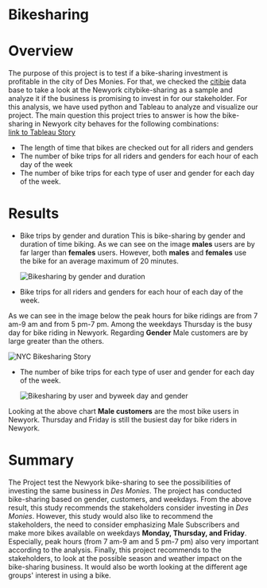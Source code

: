 # Bikesharing

# Overview
The purpose of this project is to test if a bike-sharing investment is profitable in the city of Des Monies. For that, we checked the [citibie](https://www.citibikenyc.com/system-data) data base to take a look at the Newyork citybike-sharing as a sample and analyze it if the business is promising to invest in for our stakeholder. For this analysis, we have used python and Tableau to analyze and visualize our project. The main question this project tries to answer is how the bike-sharing in Newyork city behaves for the following combinations:  
[link to Tableau Story](https://public.tableau.com/shared/GSBTHMZKW?:display_count=n&:origin=viz_share_link)

 
- The length of time that bikes are checked out for all riders and genders
- The number of bike trips for all riders and genders for each hour of each day of the week
- The number of bike trips for each type of user and gender for each day of the week.

# Results
 - Bike trips by gender and duration
This is bike-sharing by gender and duration of time biking.  As we can see on the image **males** users are by far larger than **females** users. However, both **males** and **females** use the bike for an average maximum of 20 minutes.
      
   ![Bikesharing by gender and duration](https://user-images.githubusercontent.com/78656720/120075147-208d5180-c06e-11eb-806a-ae7b313af26a.png)

- Bike trips for all riders and genders for each hour of each day of the week.

As we can see in the image below the peak hours for bike ridings are from 7 am-9 am and from 5 pm-7 pm. Among the weekdays Thursday is the busy day for bike riding in Newyork. Regarding **Gender** Male customers are by large greater than the others.

   ![NYC Bikesharing Story](https://user-images.githubusercontent.com/78656720/120075171-31d65e00-c06e-11eb-8d3f-80e8b809cfd4.png)

- The number of bike trips for each type of user and gender for each day of the week.
    
    ![Bikesharing by user and byweek day and gender](https://user-images.githubusercontent.com/78656720/120075589-e91fa480-c06f-11eb-9fa9-6aadd1b38b07.png)
     
Looking at the above chart **Male customers** are the most bike users in Newyork. Thursday and Friday is still the busiest day for bike riders in Newyork. 



# Summary
The Project test the Newyork bike-sharing to see the possibilities of investing the same business in *Des Monies*. The project has conducted bike-sharing based on gender, customers, and weekdays. From the above result, this study recommends the stakeholders consider investing in *Des Monies*. However, this study would also like to recommend the stakeholders, the need to consider emphasizing Male Subscribers and make more bikes available on weekdays  **Monday, Thursday, and Friday**. Especially, peak hours (from 7 am-9 am and 5 pm-7 pm) also very important according to the analysis. Finally, this project recommends to the stakeholders,  to look at the possible season and weather impact on the bike-sharing business. It would also be worth looking at the different age groups' interest in using a bike.

